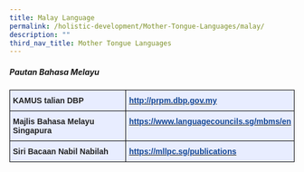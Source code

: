 ```yaml
---
title: Malay Language
permalink: /holistic-development/Mother-Tongue-Languages/malay/
description: ""
third_nav_title: Mother Tongue Languages
---
```

##### Pautan Bahasa Melayu

<style type="text/css">
.tg  {border-collapse:collapse;border-spacing:0;margin:0px auto;}
.tg td{border-color:black;border-style:solid;border-width:1px;font-family:Arial, sans-serif;font-size:14px;
  overflow:hidden;padding:10px 5px;word-break:normal;}
.tg th{border-color:black;border-style:solid;border-width:1px;font-family:Arial, sans-serif;font-size:14px;
  font-weight:normal;overflow:hidden;padding:10px 5px;word-break:normal;}
.tg .tg-2a7j{background-color:#E8EDFF;color:#134693;font-weight:bold;text-align:left;vertical-align:top}
.tg .tg-xwen{background-color:#E8EDFF;color:#222;font-weight:bold;text-align:left;vertical-align:middle}
</style>
<table class="tg">
<tbody>
  <tr>
    <td class="tg-xwen"><span style="color:#222">KAMUS talian DBP</span></td>
    <td class="tg-2a7j"><a href="https://prpm.dbp.gov.my/"><span style="text-decoration:none;color:#134693">http://prpm.dbp.gov.my</span></a></td>
  </tr>
  <tr>
    <td class="tg-xwen"><span style="color:#222">Majlis Bahasa Melayu Singapura</span></td>
    <td class="tg-2a7j"><a href="https://www.languagecouncils.sg/mbms/en"><span style="text-decoration:none;color:#134693">https://www.languagecouncils.sg/mbms/en</span></a></td>
  </tr>
  <tr>
    <td class="tg-xwen"><span style="color:#222">Siri Bacaan Nabil Nabilah</span></td>
    <td class="tg-2a7j"><a href="https://mllpc.sg/publications"><span style="text-decoration:none;color:#134693">https://mllpc.sg/publications</span></a></td>
  </tr>
</tbody>
</table>